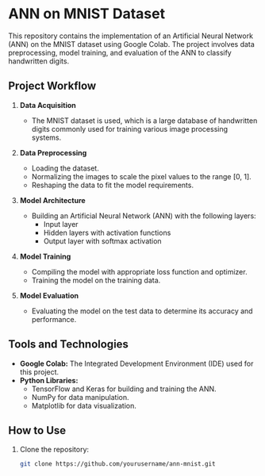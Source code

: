 # ANN on MNIST Dataset

This repository contains the implementation of an Artificial Neural Network (ANN) on the MNIST dataset using Google Colab. The project involves data preprocessing, model training, and evaluation of the ANN to classify handwritten digits.

## Project Workflow

1. **Data Acquisition**
   - The MNIST dataset is used, which is a large database of handwritten digits commonly used for training various image processing systems.

2. **Data Preprocessing**
   - Loading the dataset.
   - Normalizing the images to scale the pixel values to the range [0, 1].
   - Reshaping the data to fit the model requirements.

3. **Model Architecture**
   - Building an Artificial Neural Network (ANN) with the following layers:
     - Input layer
     - Hidden layers with activation functions
     - Output layer with softmax activation

4. **Model Training**
   - Compiling the model with appropriate loss function and optimizer.
   - Training the model on the training data.

5. **Model Evaluation**
   - Evaluating the model on the test data to determine its accuracy and performance.

## Tools and Technologies

- **Google Colab:** The Integrated Development Environment (IDE) used for this project.
- **Python Libraries:** 
  - TensorFlow and Keras for building and training the ANN.
  - NumPy for data manipulation.
  - Matplotlib for data visualization.

## How to Use

1. Clone the repository:
   ```bash
   git clone https://github.com/yourusername/ann-mnist.git
